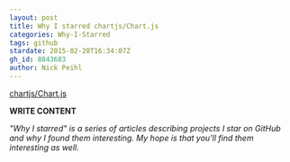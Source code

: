 ```yaml
---
layout: post
title: Why I starred chartjs/Chart.js
categories: Why-I-Starred
tags: github
stardate: 2015-02-20T16:34:07Z
gh_id: 8843683
author: Nick Peihl
---
```


[chartjs/Chart.js](star.repo.html_url)

**WRITE CONTENT**

*"Why I starred" is a series of articles describing projects I star on GitHub and why I found them interesting. My hope is that you'll find them interesting as well.*

